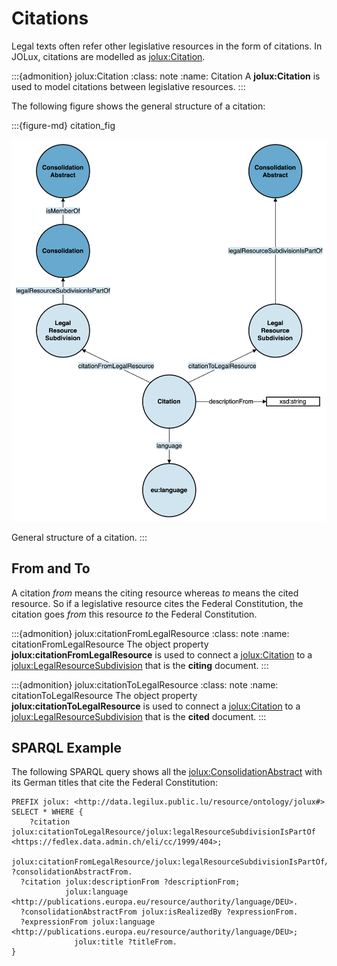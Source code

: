 # Citations

Legal texts often refer other legislative resources in the form of citations. In JOLux, citations are modelled as [jolux:Citation](#Citation).

:::{admonition} jolux:Citation
:class: note
:name: Citation
A **jolux:Citation** is used to model citations between legislative resources.
:::

The following figure shows the general structure of a citation:

:::{figure-md} citation_fig

<img src="img/citation.png">

General structure of a citation.
:::

## From and To

A citation *from* means the citing resource whereas *to* means the cited resource. So if a legislative resource cites the Federal Constitution, the citation goes *from* this resource *to* the Federal Constitution.

:::{admonition} jolux:citationFromLegalResource
:class: note
:name: citationFromLegalResource
The object property **jolux:citationFromLegalResource** is used to connect a [jolux:Citation](#Citation) to a [jolux:LegalResourceSubdivision](#LegalResourceSubdivision) that is the **citing** document.
:::

:::{admonition} jolux:citationToLegalResource
:class: note
:name: citationToLegalResource
The object property **jolux:citationToLegalResource** is used to connect a [jolux:Citation](#Citation) to a [jolux:LegalResourceSubdivision](#LegalResourceSubdivision) that is the **cited** document.
:::

## SPARQL Example

The following SPARQL query shows all the [jolux:ConsolidationAbstract](#ConsolidationAbstract) with its German titles that cite the Federal Constitution:

```sparql
PREFIX jolux: <http://data.legilux.public.lu/resource/ontology/jolux#>
SELECT * WHERE {
	?citation jolux:citationToLegalResource/jolux:legalResourceSubdivisionIsPartOf <https://fedlex.data.admin.ch/eli/cc/1999/404>;
                                        jolux:citationFromLegalResource/jolux:legalResourceSubdivisionIsPartOf/jolux:isMemberOf ?consolidationAbstractFrom.
  ?citation jolux:descriptionFrom ?descriptionFrom;
            jolux:language <http://publications.europa.eu/resource/authority/language/DEU>.
  ?consolidationAbstractFrom jolux:isRealizedBy ?expressionFrom.
  ?expressionFrom jolux:language <http://publications.europa.eu/resource/authority/language/DEU>;
              jolux:title ?titleFrom.
}
```
